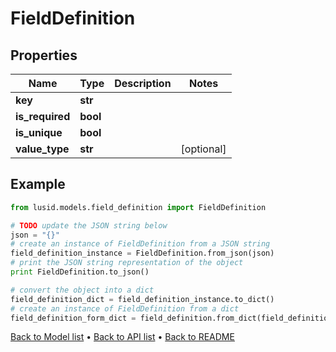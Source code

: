 # FieldDefinition


## Properties
Name | Type | Description | Notes
------------ | ------------- | ------------- | -------------
**key** | **str** |  | 
**is_required** | **bool** |  | 
**is_unique** | **bool** |  | 
**value_type** | **str** |  | [optional] 

## Example

```python
from lusid.models.field_definition import FieldDefinition

# TODO update the JSON string below
json = "{}"
# create an instance of FieldDefinition from a JSON string
field_definition_instance = FieldDefinition.from_json(json)
# print the JSON string representation of the object
print FieldDefinition.to_json()

# convert the object into a dict
field_definition_dict = field_definition_instance.to_dict()
# create an instance of FieldDefinition from a dict
field_definition_form_dict = field_definition.from_dict(field_definition_dict)
```
[Back to Model list](../README.md#documentation-for-models) &#8226; [Back to API list](../README.md#documentation-for-api-endpoints) &#8226; [Back to README](../README.md)


